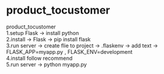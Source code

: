 # product_tocustomer
product_tocustomer <br>
1.setup Flask -> install python <br> 
2.install -> Flask -> pip install flask <br>
3.run server -> create flie to project -> .flaskenv -> add text -> FLASK_APP=myapp.py , FLASK_ENV=development <br>
4.install follow recommend <br>
5.run server -> python myapp.py <br>
